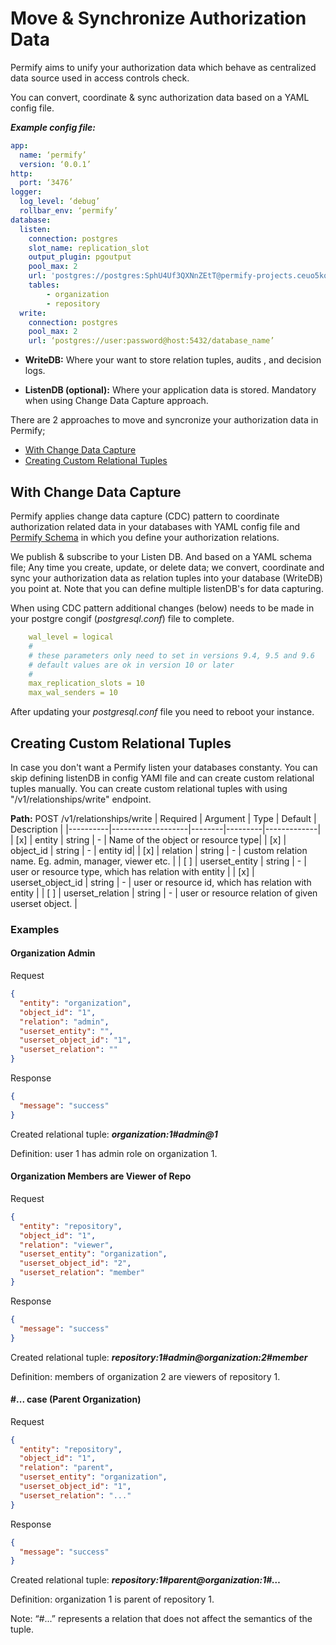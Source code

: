 
# Move & Synchronize Authorization Data

Permify aims to unify your authorization data which behave as centralized data source used in access controls check.

You can convert, coordinate & sync authorization data based on a YAML config file.

***Example config file:***

```yaml
app:
  name: ‘permify’
  version: ‘0.0.1’
http:
  port: ‘3476’
logger:
  log_level: ‘debug’
  rollbar_env: ‘permify’
database:
  listen:
    connection: postgres
    slot_name: replication_slot
    output_plugin: pgoutput
    pool_max: 2
    url: 'postgres://postgres:SphU4Uf3QXNnZEtT@permify-projects.ceuo5kqsxyea.us-east-1.rds.amazonaws.com:5432/github?replication=database'
    tables:
        - organization
        - repository
  write:
    connection: postgres
    pool_max: 2
    url: ‘postgres://user:password@host:5432/database_name’
```

- **WriteDB:** Where your want to store relation tuples, audits , and decision logs.

- **ListenDB (optional):** Where your application data is stored. Mandatory when using Change Data Capture approach.

There are 2 approaches to move and syncronize your authorization data in Permify; 
 - [With Change Data Capture](#with-change-data-capture)
 - [Creating Custom Relational Tuples](#creating-custom-relational-tuples)

## With Change Data Capture

Permify applies change data capture (CDC) pattern to coordinate authorization related data in your databases with YAML config file and [Permify Schema](https://github.com/Permify/permify/blob/master/assets/content/MODEL.md) in which you define your authorization relations. 

We publish & subscribe to your Listen DB. And based on a YAML schema file; Any time you create, update, or delete data; we convert, coordinate and sync your authorization data as relation tuples into your database (WriteDB) you point at. Note that you can define multiple listenDB's for data capturing. 

When using CDC pattern additional changes (below) needs to be made in your postgre congif (*postgresql.conf*) file to complete. 

```yaml
    wal_level = logical
    #
    # these parameters only need to set in versions 9.4, 9.5 and 9.6
    # default values are ok in version 10 or later
    #
    max_replication_slots = 10
    max_wal_senders = 10
```

After updating your *postgresql.conf* file you need to reboot your instance.

## Creating Custom Relational Tuples

In case you don't want a Permify listen your databases constanty. You can skip defining listenDB in config YAMl file and can create custom relational tuples manually. You can create custom relational tuples with using "/v1/relationships/write" endpoint.

**Path:** POST /v1/relationships/write
| Required | Argument | Type | Default | Description |
|----------|-------------------|--------|---------|-------------|
| [x]   | entity | string | - | Name of the object or resource type|
| [x]   | object_id | string | - | entity id|
| [x]   | relation | string | - | custom relation name. Eg. admin, manager, viewer etc. |
| [ ]   | userset_entity | string | - | user or resource type, which has relation with entity  |
| [x]   | userset_object_id | string | - | user or resource id, which has relation with entity |
| [ ]   | userset_relation | string | - | user or resource relation of given userset object. |

### Examples 

#### **Organization Admin**

Request

```json
{
  "entity": "organization",
  "object_id": "1",
  "relation": "admin",
  "userset_entity": "",
  "userset_object_id": "1",
  "userset_relation": ""
}
```

Response

```json
{
  "message": "success"
}
```

Created relational tuple: ***organization:1#admin@1***

Definition: user 1 has admin role on organization 1.

#### **Organization Members are Viewer of Repo** 

Request

```json
{
  "entity": "repository",
  "object_id": "1",
  "relation": "viewer",
  "userset_entity": "organization",
  "userset_object_id": "2",
  "userset_relation": "member"
}
```

Response

```json
{
  "message": "success"
}
```

Created relational tuple: ***repository:1#admin@organization:2#member***

Definition: members of organization 2 are viewers of repository 1.

#### **#... case (Parent Organization)**

Request

```json
{
  "entity": "repository",
  "object_id": "1",
  "relation": "parent",
  "userset_entity": "organization",
  "userset_object_id": "1",
  "userset_relation": "..."
}
```

Response

```json
{
  "message": "success"
}
```

Created relational tuple: ***repository:1#parent@organization:1#…***

Definition: organization 1 is parent of repository 1.

Note: “#...” represents a relation that does not affect the semantics of the tuple.
